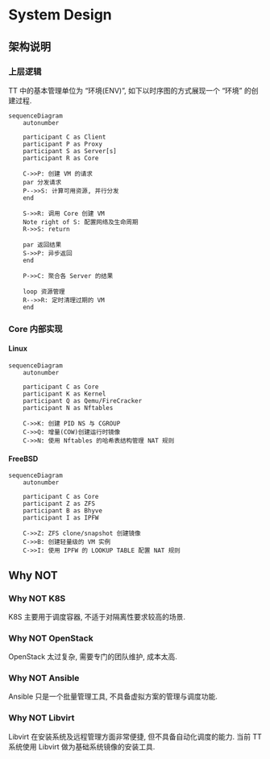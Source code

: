 # System Design

## 架构说明

### 上层逻辑

TT 中的基本管理单位为 “环境(ENV)”, 如下以时序图的方式展现一个 “环境” 的创建过程.

```mermaid
sequenceDiagram
    autonumber

    participant C as Client
    participant P as Proxy
    participant S as Server[s]
    participant R as Core

    C->>P: 创建 VM 的请求
    par 分发请求
    P-->>S: 计算可用资源, 并行分发
    end

    S->>R: 调用 Core 创建 VM
    Note right of S: 配置网络及生命周期
    R->>S: return

    par 返回结果
    S->>P: 异步返回
    end

    P->>C: 聚合各 Server 的结果

    loop 资源管理
    R-->>R: 定时清理过期的 VM
    end
```

### Core 内部实现

#### Linux

```mermaid
sequenceDiagram
    autonumber

    participant C as Core
    participant K as Kernel
    participant Q as Qemu/FireCracker
    participant N as Nftables

    C->>K: 创建 PID NS 与 CGROUP
    C->>Q: 增量(COW)创建运行时镜像
    C->>N: 使用 Nftables 的哈希表结构管理 NAT 规则
```

#### FreeBSD

```mermaid
sequenceDiagram
    autonumber

    participant C as Core
    participant Z as ZFS
    participant B as Bhyve
    participant I as IPFW

    C->>Z: ZFS clone/snapshot 创建镜像
    C->>B: 创建轻量级的 VM 实例
    C->>I: 使用 IPFW 的 LOOKUP TABLE 配置 NAT 规则
```

## Why NOT

### Why NOT K8S

K8S 主要用于调度容器, 不适于对隔离性要求较高的场景.

### Why NOT OpenStack

OpenStack 太过复杂, 需要专门的团队维护, 成本太高.

### Why NOT Ansible

Ansible 只是一个批量管理工具, 不具备虚拟方案的管理与调度功能.

### Why NOT Libvirt

Libvirt 在安装系统及远程管理方面非常便捷, 但不具备自动化调度的能力. 当前 TT 系统使用 Libvirt 做为基础系统镜像的安装工具.
